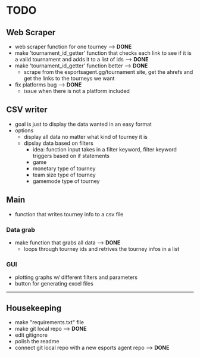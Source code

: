 # TODO

## Web Scraper
- web scraper function for one tourney --> **DONE**
- make 'tournament_id_getter' function that checks each link to see if it is a valid tournament and adds it to a list of ids --> **DONE**
- make 'tournament_id_getter' function better --> **DONE**
    - scrape from the esportsagent.gg/tournament site, get the ahrefs and get the links to the tourneys we want
- fix platforms bug --> **DONE** 
    - issue when there is not a platform included

## CSV writer
- goal is just to display the data wanted in an easy format
- options
    - display all data no matter what kind of tourney it is 
    - dipslay data based on filters 
        - idea: function input takes in a filter keyword, filter keyword triggers based on if statements
        - game
        - monetary type of tourney 
        - team size type of tourney 
        - gamemode type of tourney 



## Main
- function that writes tourney info to a csv file

### Data grab
- make function that grabs all data --> **DONE**
    - loops through tourney ids and retrives the tourney infos in a list  
    
### GUI
- plotting graphs w/ different filters and parameters
- button for generating excel files 


---
## Housekeeping
- make "requirements.txt" file
- make git local repo --> **DONE**
- edit gitignore
- polish the readme 
- connect git local repo with a new esports agent repo --> **DONE**
